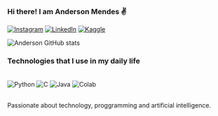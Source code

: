 ### Hi there! I am Anderson Mendes ✌️

[![Instagram](https://img.shields.io/badge/Instagram-E4405F?style=for-the-badge&logo=instagram&logoColor=white)](https://www.instagram.com/andersonmendes1_/?next=%2F)
[![LinkedIn](https://img.shields.io/badge/LinkedIn-0077B5?style=for-the-badge&logo=linkedin&logoColor=white)](https://www.linkedin.com/in/anderson-santos-932050216/)
[![Kaggle](https://img.shields.io/badge/Kaggle-20BEFF?style=for-the-badge&logo=Kaggle&logoColor=white)](https://www.kaggle.com/andersonmmendes2)

![Anderson GitHub stats](https://github-readme-stats.vercel.app/api?username=Anderson1292&show_icons=true&theme=radical)

### Technologies that I use in my daily life

<div style="display: inline_block"><br/>
    <img align="center" alt="Python" src="https://img.shields.io/badge/Python-3776AB?style=for-the-badge&logo=python&logoColor=white"/>
    <img align="center" alt="C" src="https://img.shields.io/badge/C-00599C?style=for-the-badge&logo=c&logoColor=white"/>
    <img align="center" alt="Java" src="https://img.shields.io/badge/Java-ED8B00?style=for-the-badge&logo=openjdk&logoColor=white"/>
    <img align="center" alt="Colab" src="https://img.shields.io/badge/Colab-F9AB00?style=for-the-badge&logo=googlecolab&color=525252"/>
</div><br/>

Passionate about technology, proggramming and artificial intelligence.

